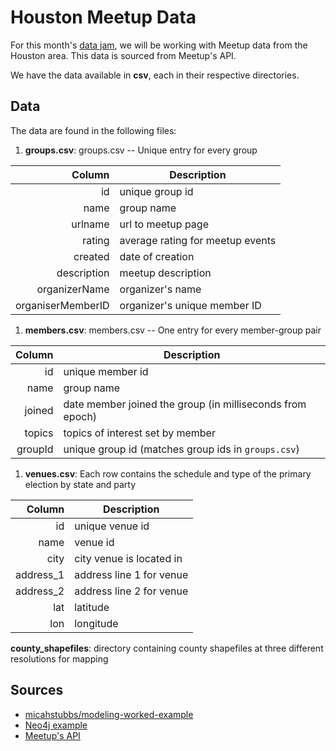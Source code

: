 # Houston Meetup Data

For this month's [data jam](https://www.meetup.com/Houston-Data-Visualization-Meetup/events/233079777/), we will be working with Meetup data from the Houston area.  This data is sourced from Meetup's API.

We have the data available in **csv**, each in their respective directories.

## Data

The data are found in the following files:

1. **groups.csv**: groups.csv -- Unique entry for every group

  | Column    | Description                                |
  |----------:|--------------------------------------------|
  | id     | unique group id|
  | name | group name|
  | urlname    | url to meetup page|
  | rating     | average rating for meetup events |
  | created | date of creation |
  | description    | meetup description |
  | organizerName      | organizer's name |
  | organiserMemberID | organizer's unique member ID |

1. **members.csv**: members.csv -- One entry for every member-group pair

  | Column | Description                                |
  | ------:| ------------------------------------------ |
  | id   | unique member id |
  | name  | group name |
  | joined  | date member joined the group (in milliseconds from epoch)|
  | topics  | topics of interest set by member |
  | groupId  | unique group id (matches group ids in `groups.csv`)                            |

1. **venues.csv**: Each row contains the schedule and type of the primary election by state and party

  | Column | Description                                |
  | ------:| ------------------------------------------ |
  | id   | unique venue id |
  | name  | venue id |
  | city  | city venue is located in |
  | address_1   | address line 1 for venue |
  | address_2  | address line 2 for venue |
  | lat   | latitude                              |
  | lon   | longitude                              |

**county_shapefiles**: directory containing county shapefiles at three different resolutions for mapping

## Sources
- [micahstubbs/modeling-worked-example](https://github.com/micahstubbs/modeling-worked-example)
- [Neo4j example](https://github.com/neo4j-meetups/modeling-worked-example)
- [Meetup's API](https://www.meetup.com/meetup_api/)

